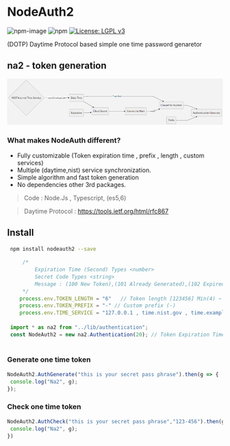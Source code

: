 # NodeAuth2
![npm-image]
![npm](https://img.shields.io/npm/dt/mira-db)
[![License: LGPL v3](https://img.shields.io/badge/License-LGPL%20v3-blue.svg)](https://www.gnu.org/licenses/lgpl-3.0)

 (DOTP) Daytime Protocol based simple one time password genaretor 
 
 ## na2 - token generation
![nodeAuth2](https://github.com/Nodeclient/NodeAuth2/raw/master/docs/images/flow.png)


### What makes NodeAuth different?
* Fully customizable (Token expiration time , prefix , length , custom services)
* Multiple (daytime,nist) service synchronization.
* Simple algorithm and fast token generation 
* No dependencies other 3rd packages.

 > Code             : Node.Js , Typescript, (es5,6)

 > Daytime Protocol : https://tools.ietf.org/html/rfc867
 
 
## Install 
```bash
 npm install nodeauth2 --save
```
```js
     /* 
         Expiration Time (Second) Types <number>
         Secret Code Types <string> 
         Message : (100 New Token),(101 Already Generated),(102 Expired)
     */
    process.env.TOKEN_LENGTH = "6"   // Token length [123456] Min(4) ~ Max(32)
    process.env.TOKEN_PREFIX = "-" // Custom prefix (-)
    process.env.TIME_SERVICE = "127.0.0.1 , time.nist.gov , time.example.com" //daytime services
    
 import * as na2 from "../lib/authentication";
 const NodeAuth2 = new na2.Authentication(20); // Token Expiration Time 20 sec
 
```
### Generate one time token
```js
NodeAuth2.AuthGenerate("this is your secret pass phrase").then(g => {
 console.log("Na2", g);
}); 
```

### Check one time token 
```js
NodeAuth2.AuthCheck("this is your secret pass phrase","123-456").then(g=>{
 console.log("Na2", g);
}) 
``` 


   [npm-image]: https://img.shields.io/npm/v/mira-db.svg?style=flat 
   [npm-url]: https://npmjs.org/package/mira-db  
